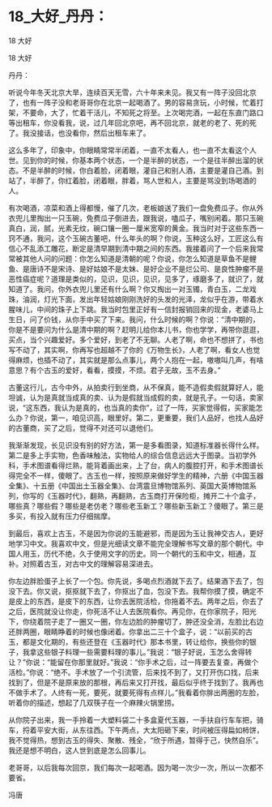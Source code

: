 # 18_大好_丹丹：

18 大好

18 大好

丹丹：

听说今年冬天北京大旱，连续百天无雪，六十年来未见。我又有一阵子没回北京了，也有一阵子没和老哥哥你在北京一起喝酒了。男的容易贪玩，小时候，忙着打架，不要命，大了，忙着干活儿，不知死之将至。上次喝完酒，一起在东直门路口等出租车，你没看我，说，过几年回北京吧，再不回北京，就老的老了、死的死了。我没接话，也没看你，然后出租车来了。

这么多年了，印象中，你眼睛常常半闭着，一直不太看人，也一直不太看这个人世。见到你的时候，你基本两个状态，一个是半醉的状态，一个是往半醉出溜的状态。不是半醉的时候，你白着脸，闭着眼，灌自己和别人酒，主要是灌自己酒。到站了，半醉了，你红着脸，闭着眼，胖着，骂人世和人，主要是骂没到场喝酒的人。

有次喝酒，凉菜和酒上得都慢，催了几次，老板娘送了我们一盘免费瓜子。你从外衣兜儿里掏出一只玉碗，免费瓜子倒进去，跟我说，嗑瓜子，嘴别闲着。那只玉碗真白，润，腻，光素无纹，碗口镶一圈一厘米宽窄的黄金。我当时对于这些东西一窍不通，我问，这个玉碗古董吧，什么年头的啊？你说，玉种这么好，工匠这么有信心不乱添工雕花，断定是清早期到清中期之间的东西。我接着问了一个后来我常常被其他人问的问题：你怎么知道是清朝的呢？你说，你怎么知道是草鱼不是鲤鱼、是唐诗不是宋诗、是好姑娘不是太妹、是好企业不是烂公司、是良性肿瘤不是恶性癌症呢？道理是类似的，见识，见识，见识，见多了，琢磨多了，就识了，就知道了。我问，你外衣兜儿里还有什么啊？你又掏出一对玉镯，青白玉，二龙戏珠，油润，灯光下面，发出年轻姑娘刚刚洗好的头发的光泽，龙似乎在游，带着水腥味儿，中间的珠子上下跳。我当时包里正好有一信封报销回来的现金，老婆马上生日，问了价钱，从你手中买了下来。我问，什么时候的啊？你说：“清中期的，你是不是要问为什么是清中期的啊？赶明儿给你本儿书，你也学学，再带你逛逛，买点，当个兴趣爱好。多个爱好，到老了不无聊。人老了啊，命也不想拼了，书也写不动了，其实啊，你再写也超越不了你的《万物生长》，人老了啊，看女人也觉得麻烦，也插不动了，其实就是那么点事儿，两个人抱在一起，嗷嗷叫几声，有啥意思？有个古玉的爱好，看看，摸摸，不烦。君子无故，玉不去身。”

古董这行儿，古今中外，从拍卖行到坐商，从不保真，能不造假卖假就算好人，能坦诚，认为是真就当成真的卖、认为是假就当成假的卖，就是孔子。一句话，卖家说，“这东西，我认为是真的，也当真的卖你”，过了一阵，买家觉得假，买家能怎么办？你说，第一，咱见识高，眼里好。第二，更重要，我们人品好，也找人品好的古董商，买了之后，觉得不对还可以退他们。

我渐渐发现，长见识没有别的好方法，第一是多看图录，知道标准器长得什么样。第二是多上手实物，色香味触法，实物给人的综合信息远远大于图录。当初学外科，手术图谱看得烂熟，能背着画出来，上了台，病人的腹腔打开，和手术图谱长得完全不一样，傻眼了。古玉也一样，按照原来做好学生的精神，六册《中国玉器全集》、十五册《中国出土玉器全集》、台湾震旦博物馆系列、英国大英博物馆系列，你写的《玉器时代》，翻熟，再翻熟，古玉商打开保险柜，摊开二十个盒子，哪些真？哪些假？哪些是老仿老？哪些老玉新工？哪些新玉新工？傻眼了。第三是多买，有投入就有压力仔细揣摩。

到最后，喜欢上古玉，不是因为你说的玉能避邪，而是因为玉让我神交古人，更好地学习中文。我喜欢中文，但是光细读文章不能完全理解书写文章的那个朝代。中国人用玉，历代不绝，久于使用文字的历史。同一个朝代的玉和中文，相通，互补。对照着古玉，对古中文的理解容易深进去。

你左边胖脸蛋子上长了一个包。你先说，多喝点烈酒就下去了。结果酒下去了，包没下去。你又说，抠抠就下去了，你抠出了血，包没下去。我帮你摸了摸，确定不是皮上的东西，是皮下的东西，让你去医院活检，你拖着不去。两年之后，你去了之后，医院就没让你走，你死活不让人去医院看你。再见你，在你家院子，阳光下，你绕着院子走了一圈又一圈，你左边脸的肿瘤切了，肿还没全消，左脸比右边还胖两圈，眼睛睁着的时候也像闭着。你拿出二三十个盒子，说：“以前买的古玉，都是文化期的，有些还登在《玉器时代》那本书里，转让给你，换些你的银子，我拿这些银子料理一些需要料理的事儿。”我说：“银子好说，玉怎么舍得转让？”你说：“能留在你那里就好。”我说：“你手术之后，过一阵要去复查，再做个活检。”你说：“绝不。手术放了一个引流管，后来找不到了，又打开伤口找，后来找到了，但是不是原来放的那根，再后来又打开找，最后似乎终于找到了。我再也不做手术了。人终有一死，要死，就要死得有点样儿。”我看着你胖出两圈的左脸，听着你的描述，想起了几双筷子在一个麻辣火锅里捞。

从你院子出来，我一手拎着一大塑料袋二十多盒夏代玉器，一手扶自行车车把，骑车，捋着平安大街，从东往西。下午两点，大太阳砸下来，时间被压得扁如柿饼，我不觉得热，想到古玉的得失、聚散、残全，“欣于所遇，暂得于己，快然自乐”。我还是想不明白，这人世到底是怎么回事儿。

老哥哥，以后我每次回京，我们每次一起喝酒。因为喝一次少一次，所以一次都不要省。

冯唐
